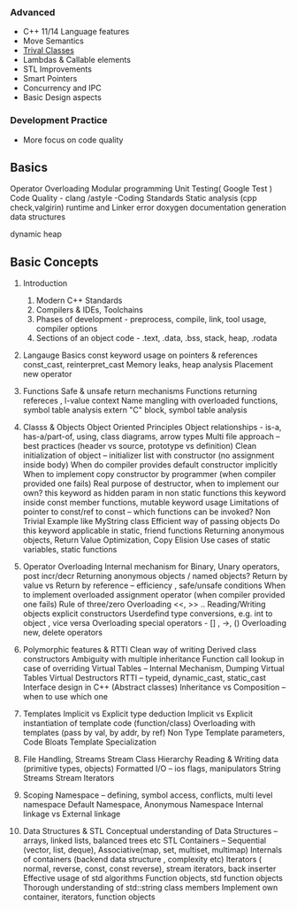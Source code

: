 ### Advanced
* C++ 11/14 Language features
* Move Semantics
* [Trival Classes](https://www.geeksforgeeks.org/trivial-classes-c/)
* Lambdas & Callable elements
* STL Improvements
* Smart Pointers
* Concurrency and IPC
* Basic Design aspects

### Development Practice
* More focus on code quality

## Basics


Operator Overloading 
Modular programming
Unit Testing( Google Test )
Code Quality - clang /astyle -Coding Standards 
Static analysis (cpp check,valgirin)
runtime and Linker error
doxygen documentation generation
data structures

dynamic heap

## Basic Concepts

1. Introduction
    1. Modern C++ Standards
    2. Compilers & IDEs, Toolchains
    3. Phases of development - preprocess, compile, link, tool usage, compiler options
    4. Sections of an object code - .text, .data, .bss, stack, heap, .rodata

2. Langauge Basics
    const keyword usage on pointers & references
    const_cast, reinterpret_cast
    Memory leaks, heap analysis
    Placement new operator

3. Functions
    Safe & unsafe return mechanisms
    Functions returning refereces , l-value context
    Name mangling with overloaded functions, symbol table analysis
    extern "C" block, symbol table analysis

4. Classs & Objects
    Object Oriented Principles
    Object relationships - is-a, has-a/part-of, using, class diagrams, arrow types
    Multi file approach – best practices (header vs source, prototype vs definition)
    Clean initialization of object – initializer list with constructor (no assignment inside body)
    When do compiler provides default constructor implicitly
    When to implement copy constructor by programmer (when compiler provided one fails)
    Real purpose of destructor, when to implement our own?
    this keyword as hidden param in non static functions
    this keyword inside const member functions, mutable keyword usage
    Limitations of pointer to const/ref to const – which functions can be invoked?
    Non Trivial Example like MyString class
    Efficient way of passing objects
    Do this keyword applicable in static, friend functions
    Returning anonymous objects, Return Value Optimization, Copy Elision 
    Use cases of static variables, static functions

5. Operator Overloading
    Internal mechanism for Binary, Unary operators, post incr/decr
    Returning anonymous objects / named objects?
    Return by value vs Return by reference – efficiency , safe/unsafe conditions
    When to implement overloaded assignment operator (when compiler provided one fails)
    Rule of three/zero
    Overloading <<, >>  .. Reading/Writing objects
    explicit constructors
    Userdefind type conversions, e.g. int to object , vice versa
    Overloading special operators - [] , ->, ()
    Overloading new, delete operators

6. Polymorphic features & RTTI 
    Clean way of writing Derived class constructors
    Ambiguity with multiple inheritance
    Function call lookup in case of overriding
    Virtual Tables – Internal Mechanism, Dumping Virtual Tables
    Virtual Destructors
    RTTI – typeid, dynamic_cast, static_cast
    Interface design in C++ (Abstract classes)
    Inheritance vs Composition – when to use which one

7. Templates
    Implicit vs Explicit type deduction
    Implicit vs Explicit instantiation of template code (function/class)
    Overloading with templates (pass by val, by addr, by ref)
    Non Type Template parameters, Code Bloats
    Template Specialization

8. File Handling, Streams
    Stream Class Hierarchy
    Reading & Writing data (primitive types, objects)
    Formatted I/O – ios flags, manipulators
    String Streams
    Stream Iterators

9. Scoping
    Namespace – defining, symbol access, conflicts, multi level namespace
    Default Namespace, Anonymous Namespace
    Internal linkage vs External linkage

10. Data Structures & STL
    Conceptual understanding of Data Structures – arrays, linked lists, balanced trees etc
    STL Containers – Sequential (vector, list, deque), Associative(map, set, multiset, multimap)
    Internals of containers (backend data structure , complexity etc)
    Iterators ( normal, reverse, const, const reverse), stream iterators, back inserter
    Effective usage of std algorithms
    Function objects, std function objects
    Thorough understanding of std::string class members
    Implement own container, iterators, function objects
